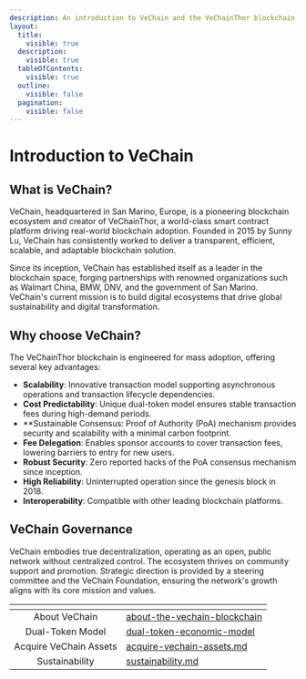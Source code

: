 ```yaml
---
description: An introduction to VeChain and the VeChainThor blockchain ecosystem.
layout:
  title:
    visible: true
  description:
    visible: true
  tableOfContents:
    visible: true
  outline:
    visible: false
  pagination:
    visible: false
---
```


# Introduction to VeChain

## What is VeChain?

VeChain, headquartered in San Marino, Europe, is a pioneering blockchain ecosystem and creator of VeChainThor, a world-class smart contract platform driving real-world blockchain adoption. Founded in 2015 by Sunny Lu, VeChain has consistently worked to deliver a transparent, efficient, scalable, and adaptable blockchain solution.

Since its inception, VeChain has established itself as a leader in the blockchain space, forging partnerships with renowned organizations such as Walmart China, BMW, DNV, and the government of San Marino. VeChain's current mission is to build digital ecosystems that drive global sustainability and digital transformation.

## Why choose VeChain?

The VeChainThor blockchain is engineered for mass adoption, offering several key advantages:

* **Scalability**: Innovative transaction model supporting asynchronous operations and transaction lifecycle dependencies.
* **Cost Predictability**: Unique dual-token model ensures stable transaction fees during high-demand periods.
* **Sustainable Consensus: Proof of Authority (PoA) mechanism provides security and scalability with a minimal carbon footprint.
* **Fee Delegation**: Enables sponsor accounts to cover transaction fees, lowering barriers to entry for new users.
* **Robust Security**: Zero reported hacks of the PoA consensus mechanism since inception.
* **High Reliability**: Uninterrupted operation since the genesis block in 2018.
* **Interoperability**: Compatible with other leading blockchain platforms.

## VeChain Governance

VeChain embodies true decentralization, operating as an open, public network without centralized control. The ecosystem thrives on community support and promotion. Strategic direction is provided by a steering committee and the VeChain Foundation, ensuring the network's growth aligns with its core mission and values.

<table data-view="cards"><thead><tr><th align="center"></th><th data-hidden data-card-target data-type="content-ref"></th></tr></thead><tbody><tr><td align="center">About VeChain</td><td><a href="about-the-vechain-blockchain/">about-the-vechain-blockchain</a></td></tr><tr><td align="center">Dual-Token Model</td><td><a href="dual-token-economic-model/">dual-token-economic-model</a></td></tr><tr><td align="center">Acquire VeChain Assets</td><td><a href="acquire-vechain-assets.md">acquire-vechain-assets.md</a></td></tr><tr><td align="center">Sustainability</td><td><a href="sustainability.md">sustainability.md</a></td></tr></tbody></table>
